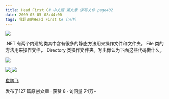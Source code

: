 ```yaml
---
title: Head First C# 中文版 第九章 读写文件 page402
date: 2009-05-05 08:44:00
tags: 我翻译的Head First C#（习作）
---
```

![](https://p-blog.csdn.net/images/p_blog_csdn_net/cuipengfei1/EntryImages/20090505/2009-05-05_08-37-00.jpg)

.NET  有两个内建的类其中含有很多的静态方法用来操作文件和文件夹。  File  类的方法用来操作文件，  Directory
类操作文件夹。写出你认为下面这些代码做什么。

  

![](https://p-blog.csdn.net/images/p_blog_csdn_net/cuipengfei1/EntryImages/20090505/2009-05-05_08-39-53.jpg)



[ ![](https://profile.csdnimg.cn/5/2/5/3_cuipengfei1)
![](https://g.csdnimg.cn/static/user-reg-year/1x/11.png)
](https://blog.csdn.net/cuipengfei1)

[ 崔鹏飞 ](https://blog.csdn.net/cuipengfei1)

发布了127 篇原创文章  ·  获赞 8  ·  访问量 74万+

